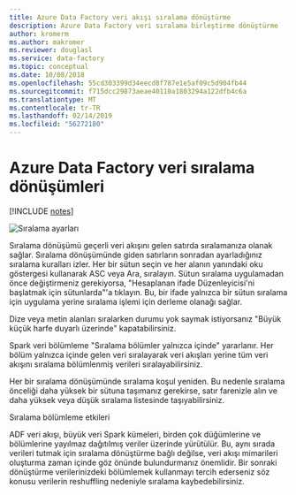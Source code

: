 ```yaml
---
title: Azure Data Factory veri akışı sıralama dönüştürme
description: Azure Data Factory veri sıralama birleştirme dönüştürme
author: kromerm
ms.author: makromer
ms.reviewer: douglasl
ms.service: data-factory
ms.topic: conceptual
ms.date: 10/08/2018
ms.openlocfilehash: 55cd303399d34eecd8f787e1e5af09c5d904fb44
ms.sourcegitcommit: f715dcc29873aeae40110a1803294a122dfb4c6a
ms.translationtype: MT
ms.contentlocale: tr-TR
ms.lasthandoff: 02/14/2019
ms.locfileid: "56272180"
---
```

# <a name="azure-data-factory-data-sort-transformations"></a>Azure Data Factory veri sıralama dönüşümleri

[!INCLUDE [notes](../../includes/data-factory-data-flow-preview.md)]

![Sıralama ayarları](media/data-flow/sort.png "sıralama")

Sıralama dönüşümü geçerli veri akışını gelen satırda sıralamanıza olanak sağlar. Sıralama dönüşümünde giden satırların sonradan ayarladığınız sıralama kuralları izler. Her bir sütun seçin ve her alanın yanındaki oku göstergesi kullanarak ASC veya Ara, sıralayın. Sütun sıralama uygulamadan önce değiştirmeniz gerekiyorsa, "Hesaplanan ifade Düzenleyicisi'ni başlatmak için sütunlarda"'a tıklayın. Bu, bir ifade yalnızca bir sütun sıralama için uygulama yerine sıralama işlemi için derleme olanağı sağlar.

Dize veya metin alanları sıralarken durumu yok saymak istiyorsanız "Büyük küçük harfe duyarlı üzerinde" kapatabilirsiniz.

Spark veri bölümleme "Sıralama bölümler yalnızca içinde" yararlanır. Her bölüm yalnızca içinde gelen veri sıralayarak veri akışları yerine tüm veri akışını sıralama bölümlenmiş verileri sıralayabilirsiniz.

Her bir sıralama dönüşümünde sıralama koşul yeniden. Bu nedenle sıralama önceliği daha yüksek bir sütuna taşımanız gerekirse, satır farenizle alın ve daha yüksek veya düşük sıralama listesinde taşıyabilirsiniz.

Sıralama bölümleme etkileri

ADF veri akışı, büyük veri Spark kümeleri, birden çok düğümlerine ve bölümlerine yayılmaz dağıtılmış veriler üzerinde yürütülür. Bu, aynı sırada verileri tutmak için sıralama dönüştürme bağlı değilse, veri akışı mimarileri oluşturma zaman içinde göz önünde bulundurmanız önemlidir. Bir sonraki dönüştürme verilerinizdeki bölümlemek kullanmayı tercih ederseniz söz konusu verilerin reshuffling nedeniyle sıralama kaybedebilirsiniz.
